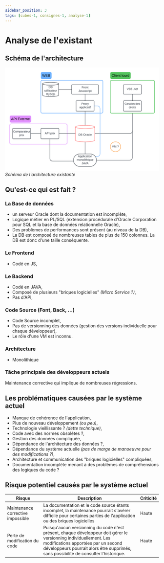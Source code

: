 ```yaml
---
sidebar_position: 3
tags: [cubes-1, consignes-1, analyse-1]
---
```


# Analyse de l'existant

## Schéma de l'architecture 
![Schéma de l'architecture existante](./assets/analyse_architecture.png)
*Schéma de l'architecture existante*

## Qu'est-ce qui est fait ?
### La Base de données
- un serveur Oracle dont la documentation est incomplète,
- Logique métier en PL/SQL (extension procédurale d'Oracle Corporation pour SQL et la base de données relationnelle Oracle),
- Des problèmes de performances sont présent (au niveau de la DB),
- La DB est composé de nombreuses tables de plus de 150 colonnes. La DB est donc d'une taille conséquente.
### Le Frontend
- Codé en JS,
### Le Backend
- Codé en JAVA,
- Composé de plusieurs "briques logicielles" *(Micro Service ?)*,
- Pas d'API,
### Code Source (Font, Back, ...)
- Code Source incomplet,
- Pas de versionning des données (gestion des versions individuelle pour chaque développeur),
- Le rôle d'une VM est inconnu.
### Architecture
- Monolithique
### Tâche principale des développeurs actuels
Maintenance corrective qui implique de nombreuses régressions.

## Les problématiques causées par le système actuel
- Manque de cohérence de l'application,
- Plus de nouveau développement *(ou peu)*,
- Technologie vieillissante ? *(dette technique)*,
- Code avec des normes obsolètes ?,
- Gestion des données compliquée,
- Dépendance de l'architecture des données ?,
- Dépendance du système actuelle *(pas de marge de manoeuvre pour des modifications ?)*,
- Architecture et communication des "briques logicielles" compliquées,
- Documentation incomplète menant à des problèmes de compréhensions des logiques du code ?

## Risque potentiel causés par le système actuel
| Risque | Description | Criticité |
|--------|-------------|-----------|
|Maintenance corrective impossible|La documentation et le code source étants incomplet, la maintenance pourrait s'avérer difficile pour certaines parties de l'application ou des briques logicielles| Haute |
|Perte de modification du code|Puisqu'aucun versionning du code n'est présent, chaque développeur doit gérer le versionning individuellement. Les modifications apportées par un second développeurs pourrait alors être supprimés, sans possibilité de consulter l'historique.| Haute |